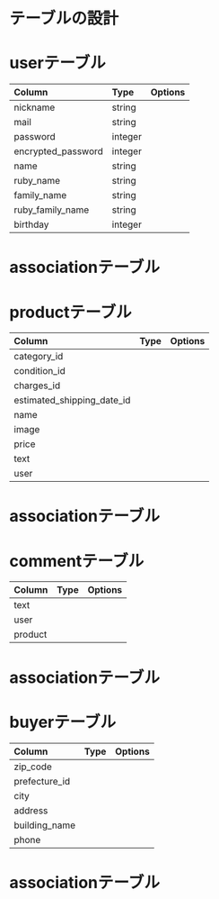 # テーブルの設計

# userテーブル
| Column             | Type       | Options                        |
|:-------------------|:-----------|:-------------------------------|
| nickname           | string
| mail               | string
| password           | integer
| encrypted_password | integer
| name               | string
| ruby_name          | string
| family_name        | string
| ruby_family_name   | string
| birthday           | integer

# associationテーブル

# productテーブル
| Column                     | Type       | Options                        |
|:---------------------------|:-----------|:-------------------------------|
| category_id                |
| condition_id               |
| charges_id                 |
| estimated_shipping_date_id |
| name                       |
| image                      |
| price                      |
| text                       |
| user                       |
# associationテーブル

# commentテーブル
| Column    | Type       | Options                        |
|:----------|:-----------|:-------------------------------|
| text      |
| user      |
| product   |
# associationテーブル

# buyerテーブル
| Column                | Type       | Options                        |
|:----------------------|:-----------|:-------------------------------|
| zip_code              |
| prefecture_id         |
| city                  |
| address               |
| building_name         |
| phone                 |
# associationテーブル